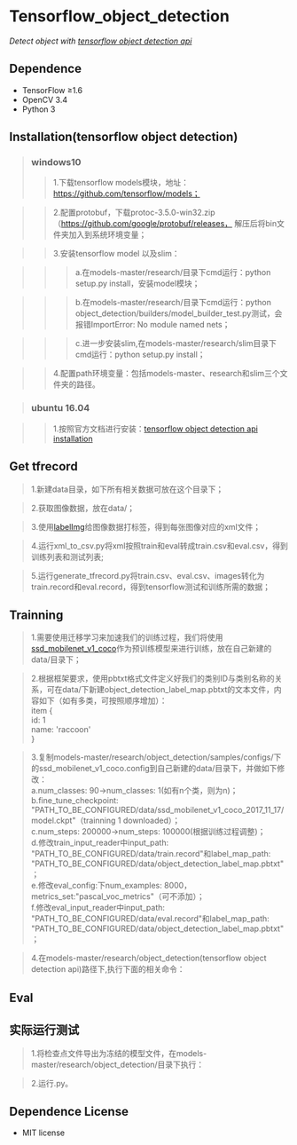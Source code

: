 # Tensorflow_object_detection
*Detect object with [tensorflow object detection api](https://github.com/tensorflow/models/tree/master/research/object_detection)*

## Dependence
* TensorFlow ≥1.6
* OpenCV 3.4
* Python 3

## Installation(tensorflow object detection)
>### windows10
>>1.下载tensorflow models模块，地址：https://github.com/tensorflow/models；

>>2.配置protobuf，下载protoc-3.5.0-win32.zip（https://github.com/google/protobuf/releases， 解压后将bin文件夹加入到系统环境变量；

>>3.安装tensorflow model 以及slim：

  >>>a.在models-master/research/目录下cmd运行：python setup.py install，安装model模块；
  
  >>>b.在models-master/research/目录下cmd运行：python object_detection/builders/model_builder_test.py测试，会报错ImportError: No module named nets；
  
  >>>c.进一步安装slim,在models-master/research/slim目录下cmd运行：python setup.py install；
  
>>4.配置path环境变量：包括models-master、research和slim三个文件夹的路径。

>### ubuntu 16.04

>>1.按照官方文档进行安装：[tensorflow object detection api installation](https://github.com/tensorflow/models/blob/master/research/object_detection/g3doc/installation.md)

## Get tfrecord
>1.新建data目录，如下所有相关数据可放在这个目录下；

>2.获取图像数据，放在data/；

>3.使用[labelImg](https://github.com/tzutalin/labelImg)给图像数据打标签，得到每张图像对应的xml文件；

>4.运行xml_to_csv.py将xml按照train和eval转成train.csv和eval.csv，得到训练列表和测试列表;

>5.运行generate_tfrecord.py将train.csv、eval.csv、images转化为train.record和eval.record，得到tensorflow测试和训练所需的数据；


## Trainning
>1.需要使用迁移学习来加速我们的训练过程，我们将使用[ssd_mobilenet_v1_coco](http://download.tensorflow.org/models/object_detection/ssd_mobilenet_v1_coco_2017_11_17.tar.gz)作为预训练模型来进行训练，放在自己新建的data/目录下；

>2.根据框架要求，使用pbtxt格式文件定义好我们的类别ID与类别名称的关系，可在data/下新建object_detection_label_map.pbtxt的文本文件，内容如下（如有多类，可按照顺序增加）：
<br>item {
<br>id: 1
<br>name: 'raccoon'
<br>}


>3.复制models-master/research/object_detection/samples/configs/下的ssd_mobilenet_v1_coco.config到自己新建的data/目录下，并做如下修改：
<br>a.num_classes: 90->num_classes: 1(如有n个类，则为n)；
<br>b.fine_tune_checkpoint: "PATH_TO_BE_CONFIGURED/data/ssd_mobilenet_v1_coco_2017_11_17/model.ckpt"（trainning 1 downloaded）；
<br>c.num_steps: 200000->num_steps: 100000(根据训练过程调整)；
<br>d.修改train_input_reader中input_path: "PATH_TO_BE_CONFIGURED/data/train.record"和label_map_path: "PATH_TO_BE_CONFIGURED/data/object_detection_label_map.pbtxt"；
<br>e.修改eval_config:下num_examples: 8000，metrics_set:"pascal_voc_metrics"（可不添加）；
<br>f.修改eval_input_reader中input_path: "PATH_TO_BE_CONFIGURED/data/eval.record"和label_map_path: "PATH_TO_BE_CONFIGURED/data/object_detection_label_map.pbtxt"；





>4.在models-master/research/object_detection(tensorflow object detection api)路径下,执行下面的相关命令：

## Eval

## 实际运行测试
>1.将检查点文件导出为冻结的模型文件，在models-master/research/object_detection/目录下执行：

>2.运行.py。

## Dependence License
* MIT license
